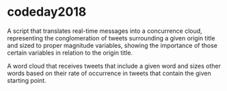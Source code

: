 # codeday2018
A script that translates real-time messages into a concurrence cloud, representing the conglomeration of tweets surrounding a given origin title and sized to proper magnitude variables, showing the importance of those certain variables in relation to the origin title.

A word cloud that receives tweets that include a given word and sizes other words based on their rate of occurrence in tweets that contain the given starting point.
